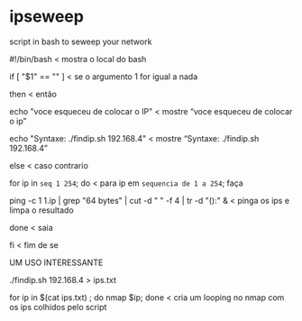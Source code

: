 # ipseweep
script in bash to seweep your network

#!/bin/bash																								< mostra o local do bash

if [ "$1" == "" ]																							< se o argumento 1 for igual a nada					

then																											< então

echo "voce esqueceu de colocar o IP"																< mostre “voce esqueceu de colocar o ip”

echo "Syntaxe: ./findip.sh 192.168.4"																< mostre “Syntaxe: ./findip.sh 192.168.4”

else																											< caso contrario

for ip in `seq 1 254`; do																				< para ip em `sequencia de 1 a 254`; faça

ping -c 1 $1.$ip | grep "64 bytes" | cut -d " " -f 4 | tr -d "():" &							< pinga os ips e limpa o resultado

done																											< saia

fi																												< fim de se

UM USO INTERESSANTE

./findip.sh 192.168.4 > ips.txt

for ip in $(cat ips.txt) ; do nmap $ip; done < cria um looping no nmap com os ips colhidos pelo script
